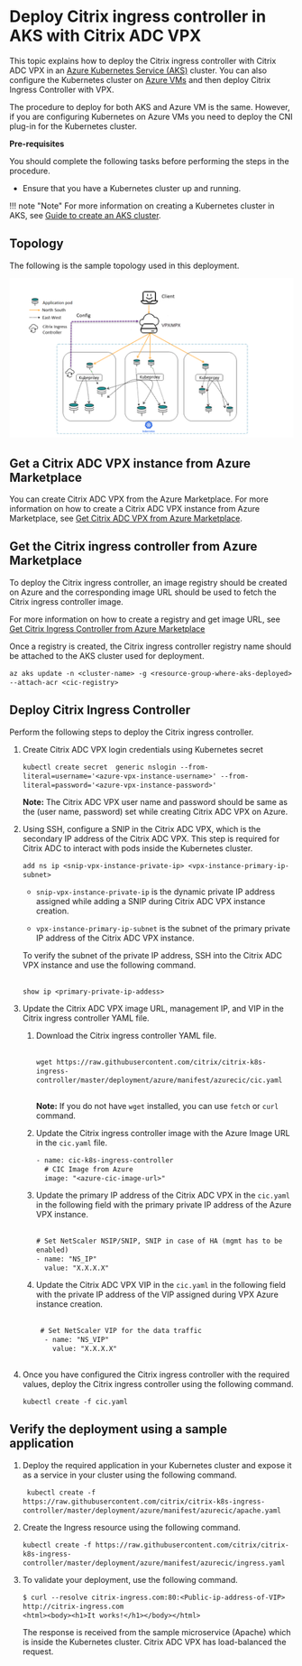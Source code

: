 # Deploy Citrix ingress controller in AKS with Citrix ADC VPX

This topic explains how to deploy the Citrix ingress controller with Citrix ADC VPX in an [Azure Kubernetes Service (AKS)](https://azure.microsoft.com/en-in/services/kubernetes-service/) cluster. You can also configure the Kubernetes cluster on [Azure VMs](https://azure.microsoft.com/en-in/services/virtual-machines/) and then deploy Citrix Ingress Controller with VPX.

The procedure to deploy for both AKS and Azure VM is the same. However, if you are configuring Kubernetes on Azure VMs you need to deploy the CNI plug-in for the Kubernetes cluster.

**Pre-requisites**

You should complete the following tasks before performing the steps in the procedure.

-  Ensure that you have a Kubernetes cluster up and running.

!!! note "Note"
    For more information on creating a Kubernetes cluster in AKS, see [Guide to create an AKS cluster](https://github.com/citrix/citrix-k8s-ingress-controller/blob/master/deployment/azure/create-aks/README.md).

## Topology

The following is the sample topology used in this deployment.

![single-tier](https://raw.githubusercontent.com/citrix/citrix-k8s-ingress-controller/master/docs/media/singletopology.png)

## Get a Citrix ADC VPX instance from Azure Marketplace

You can create Citrix ADC VPX from the Azure Marketplace.
For more information on how to create a Citrix ADC VPX instance from Azure Marketplace, see [Get Citrix ADC VPX from Azure Marketplace](https://github.com/citrix/citrix-k8s-ingress-controller/blob/master/docs/deploy/azure-vpx.md).

## Get the Citrix ingress controller from Azure Marketplace

To deploy the Citrix ingress controller, an image registry should be created on Azure and the corresponding image URL should be used to fetch the Citrix ingress controller image.

For more information on how to create a registry and get image URL, see [Get Citrix Ingress Controller from Azure Marketplace](https://github.com/citrix/citrix-k8s-ingress-controller/blob/master/docs/deploy/azure-cic-url.md)

Once a registry is created, the Citrix ingress controller registry name should be attached to the AKS cluster used for deployment.

```
az aks update -n <cluster-name> -g <resource-group-where-aks-deployed> --attach-acr <cic-registry>
```

## Deploy Citrix Ingress Controller

Perform the following steps to deploy the Citrix ingress controller.

1. Create Citrix ADC VPX login credentials using Kubernetes secret

    ```
    kubectl create secret  generic nslogin --from-literal=username='<azure-vpx-instance-username>' --from-literal=password='<azure-vpx-instance-password>'
    ```
   **Note:** The Citrix ADC VPX user name and password should be same as the (user name, password) set while creating Citrix ADC VPX on Azure.

2. Using SSH, configure a SNIP in the Citrix ADC VPX, which is the secondary IP address of the Citrix ADC VPX. This step is required for Citrix ADC to interact with pods inside the Kubernetes cluster.

   ```
   add ns ip <snip-vpx-instance-private-ip> <vpx-instance-primary-ip-subnet>
   ```

   -  `snip-vpx-instance-private-ip` is the dynamic private IP address assigned while adding a SNIP during Citrix ADC VPX instance creation.

   - `vpx-instance-primary-ip-subnet` is the subnet of the primary private IP address of the Citrix ADC VPX instance.
  
    To verify the subnet of the private IP address, SSH into the Citrix ADC VPX instance and use the following command.

    ```
    
    show ip <primary-private-ip-addess>
    
    ```

1. Update the Citrix ADC VPX image URL, management IP, and VIP in the Citrix ingress controller YAML file.


   1. Download the Citrix ingress controller YAML file.

       ```

       wget https://raw.githubusercontent.com/citrix/citrix-k8s-ingress-controller/master/deployment/azure/manifest/azurecic/cic.yaml
     
       ```

       **Note:** If you do not have `wget` installed, you can use `fetch` or `curl` command.

   1. Update the Citrix ingress controller image with the Azure Image URL in the `cic.yaml` file.

      ```
      - name: cic-k8s-ingress-controller
        # CIC Image from Azure
        image: "<azure-cic-image-url>"
      ```

   1. Update the primary IP address of the Citrix ADC VPX in the `cic.yaml` in the following field with the primary private IP address of the Azure VPX instance.

      ```
     
      # Set NetScaler NSIP/SNIP, SNIP in case of HA (mgmt has to be enabled) 
      - name: "NS_IP"
        value: "X.X.X.X"
      ```

    1. Update the Citrix ADC VPX VIP in the `cic.yaml` in the following field with the private IP address of the VIP assigned during VPX Azure instance creation.
 
       ```

        # Set NetScaler VIP for the data traffic
         - name: "NS_VIP"
           value: "X.X.X.X"
    
       ```

2. Once you have configured the Citrix ingress controller with the required values, deploy the Citrix ingress controller using the following command.

     
       
       kubectl create -f cic.yaml
       

## Verify the deployment using a sample application


1. Deploy the required application in your Kubernetes cluster and expose it as a service in your cluster using the following command.


        kubectl create -f  https://raw.githubusercontent.com/citrix/citrix-k8s-ingress-controller/master/deployment/azure/manifest/azurecic/apache.yaml


1. Create the Ingress resource using the following command.

    ```
    kubectl create -f https://raw.githubusercontent.com/citrix/citrix-k8s-ingress-controller/master/deployment/azure/manifest/azurecic/ingress.yaml
    ```

2. To validate your deployment, use the following command.

    ```
    $ curl --resolve citrix-ingress.com:80:<Public-ip-address-of-VIP> http://citrix-ingress.com
    <html><body><h1>It works!</h1></body></html>
    ```

    The response is received from the sample microservice (Apache) which is inside the Kubernetes cluster. Citrix ADC VPX has load-balanced the request.
